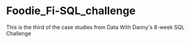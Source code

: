 # Foodie_Fi-SQL_challenge
This is the third of the case studies from Data With Danny's 8-week SQL Challenge
